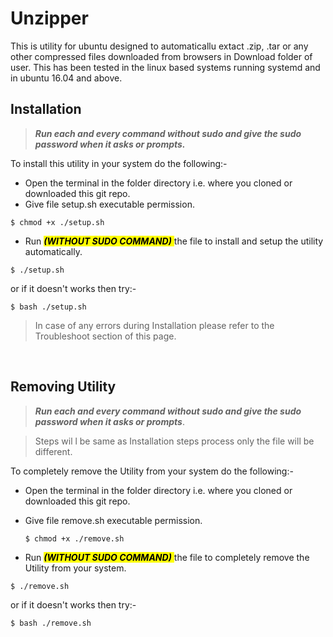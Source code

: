 # Unzipper
This is utility for ubuntu designed to automaticallu extact .zip, .tar or any other compressed files downloaded from browsers in Download folder of user. This has been tested in the linux based systems running systemd and in ubuntu 16.04 and above.

## Installation
>***Run each and every command without sudo and give the sudo password when it asks or prompts.***

To install this utility in your system do the following:-


- Open the terminal in the folder directory i.e. where you cloned or downloaded this git repo.
- Give file setup.sh executable permission.
```
$ chmod +x ./setup.sh
```
- Run <mark> *__(WITHOUT SUDO COMMAND)__* </mark> the file to install and setup the utility automatically.
```
$ ./setup.sh
```
or if it doesn't works then try:-
```
$ bash ./setup.sh
```

>In case of any errors during Installation please refer to the Troubleshoot section of this page.

<br>

## Removing Utility
>***Run each and every command without sudo and give the sudo password when it asks or prompts***.
 
>Steps wil  l be same as Installation steps process only the file will be different.

To completely remove the Utility from your system do the following:-

- Open the terminal in the folder directory i.e. where you cloned or downloaded this git repo.
- Give file remove.sh executable permission.
  ```
  $ chmod +x ./remove.sh
  ```

- Run <mark> *__(WITHOUT SUDO COMMAND)__* </mark> the file to completely remove the Utility from your system.
```
$ ./remove.sh
```
or if it doesn't works then try:-
```
$ bash ./remove.sh
```
